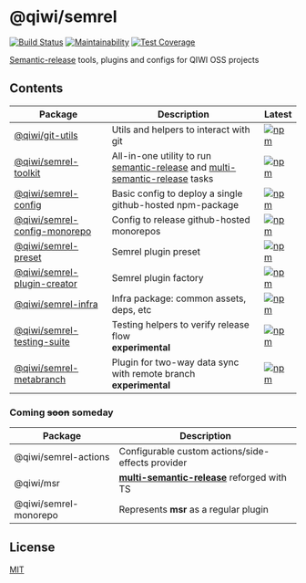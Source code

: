 # @qiwi/semrel
[![Build Status](https://travis-ci.com/qiwi/semantic-release-toolkit.svg?branch=master)](https://travis-ci.com/qiwi/semantic-release-toolkit)
[![Maintainability](https://api.codeclimate.com/v1/badges/202e9bc2e0d5ed528ed0/maintainability)](https://codeclimate.com/github/qiwi/semantic-release-toolkit/maintainability)
[![Test Coverage](https://api.codeclimate.com/v1/badges/202e9bc2e0d5ed528ed0/test_coverage)](https://codeclimate.com/github/qiwi/semantic-release-toolkit/test_coverage)

[Semantic-release](https://github.com/semantic-release/semantic-release) tools, plugins and configs for QIWI OSS projects

## Contents
| Package                                                  | Description                                                                                                                                                                           | Latest                                                                                                                                                      |
|----------------------------------------------------------|---------------------------------------------------------------------------------------------------------------------------------------------------------------------------------------|-------------------------------------------------------------------------------------------------------------------------------------------------------------|
| [@qiwi/git-utils](./packages/git-utils)                  | Utils and helpers to interact with git                                                                                                                                                | [![npm](https://img.shields.io/npm/v/@qiwi/git-utils/latest.svg?label=&color=09e)](https://www.npmjs.com/package/@qiwi/git-utils)                           |
| [@qiwi/semrel-toolkit](./packages/toolkit)               | All-in-one utility to run [semantic-release](https://github.com/semantic-release/semantic-release) and [multi-semantic-release](https://github.com/qiwi/multi-semantic-release) tasks | [![npm](https://img.shields.io/npm/v/@qiwi/semrel-toolkit/latest.svg?label=&color=09e)](https://www.npmjs.com/package/@qiwi/semrel-toolkit)                 |
| [@qiwi/semrel-config](./packages/config)                 | Basic config to deploy a single github-hosted npm-package                                                                                                                             | [![npm](https://img.shields.io/npm/v/@qiwi/semrel-config/latest.svg?label=&color=09e)](https://www.npmjs.com/package/@qiwi/semrel-config)                   |
| [@qiwi/semrel-config-monorepo](./packages/config)        | Config to release github-hosted monorepos                                                                                                                                             | [![npm](https://img.shields.io/npm/v/@qiwi/semrel-config-monorepo/latest.svg?label=&color=09e)](https://www.npmjs.com/package/@qiwi/semrel-config-monorepo) |
| [@qiwi/semrel-preset](./packages/preset)                 | Semrel plugin preset                                                                                                                                                                  | [![npm](https://img.shields.io/npm/v/@qiwi/semrel-preset/latest.svg?label=&color=09e)](https://www.npmjs.com/package/@qiwi/semrel-preset)                   |
| [@qiwi/semrel-plugin-creator](./packages/plugin-creator) | Semrel plugin factory                                                                                                                                                                 | [![npm](https://img.shields.io/npm/v/@qiwi/semrel-plugin-creator/latest.svg?label=&color=09e)](https://www.npmjs.com/package/@qiwi/semrel-plugin-creator)   |
| [@qiwi/semrel-infra](./packages/infra)                   | Infra package: common assets, deps, etc                                                                                                                                               | [![npm](https://img.shields.io/npm/v/@qiwi/semrel-infra/latest.svg?label=&color=09e)](https://www.npmjs.com/package/@qiwi/semrel-infra)                     |
| [@qiwi/semrel-testing-suite](./packages/testing-suite)   | Testing helpers to verify release flow<br/>**experimental**                                                                                                                           | [![npm](https://img.shields.io/npm/v/@qiwi/semrel-testing-suite/latest.svg?label=&color=fc3)](https://www.npmjs.com/package/@qiwi/semrel-testing-suite)     |
| [@qiwi/semrel-metabranch](./packages/metabranch)         | Plugin for two-way data sync with remote branch<br/>**experimental**                                                                                                                  | [![npm](https://img.shields.io/npm/v/@qiwi/semrel-metabranch/latest.svg?label=&color=fc3)](https://www.npmjs.com/package/@qiwi/semrel-metabranch)           |

### Coming ~~soon~~ someday
| Package               | Description                                                                                   |
|-----------------------|-----------------------------------------------------------------------------------------------|
| @qiwi/semrel-actions  | Configurable custom actions/side-effects provider                                             |
| @qiwi/msr             | **[multi-semantic-release](https://github.com/qiwi/multi-semantic-release)** reforged with TS |
| @qiwi/semrel-monorepo | Represents **msr** as a regular plugin                                                        |

## License
[MIT](./LICENSE)
